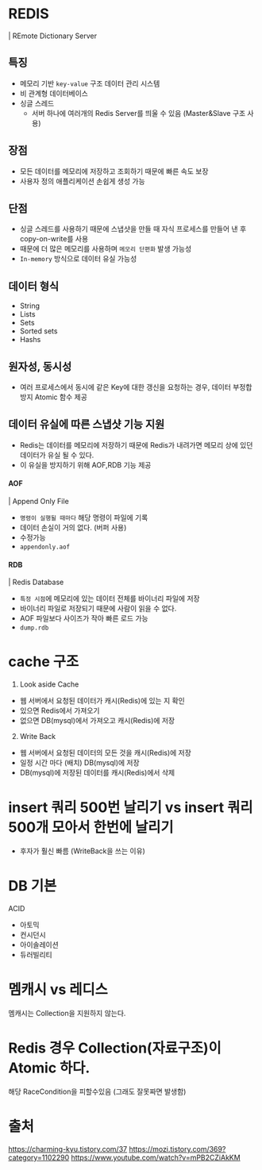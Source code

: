 # REDIS

| REmote Dictionary Server

## 특징

- 메모리 기반 `key-value` 구조 데이터 관리 시스템
- 비 관계형 데이터베이스
- 싱글 스레드
  - 서버 하나에 여러개의 Redis Server를 띄울 수 있음
    (Master&Slave 구조 사용)

## 장점

- 모든 데이터를 메모리에 저장하고 조회하기 때문에 빠른 속도 보장
- 사용자 정의 애플리케이션 손쉽게 생성 가능

## 단점

- 싱글 스레드를 사용하기 때문에 스냅샷을 만들 때 자식 프로세스를 만들어 낸 후 copy-on-write를 사용
- 때문에 더 많은 메모리를 사용하며 `메모리 단편화` 발생 가능성
- `In-memory` 방식으로 데이터 유실 가능성

## 데이터 형식

- String
- Lists
- Sets
- Sorted sets
- Hashs

## 원자성, 동시성

- 여러 프로세스에서 동시에 같은 Key에 대한 갱신을 요청하는 경우, 데이터 부정합 방지 Atomic 함수 제공

## 데이터 유실에 따른 스냅샷 기능 지원

- Redis는 데이터를 메모리에 저장하기 때문에 Redis가 내려가면 메모리 상에 있던 데이터가 유실 될 수 있다.
- 이 유실을 방지하기 위해 AOF,RDB 기능 제공

#### AOF

| Append Only File

- `명령이 실행될 때마다` 해당 명령이 파일에 기록
- 데이터 손실이 거의 없다. (버퍼 사용)
- 수정가능
- `appendonly.aof`

#### RDB

| Redis Database

- `특정 시점`에 메모리에 있는 데이터 전체를 바이너리 파일에 저장
- 바이너리 파일로 저장되기 때문에 사람이 읽을 수 없다.
- AOF 파일보다 사이즈가 작아 빠른 로드 가능
- `dump.rdb`

# cache 구조

1. Look aside Cache

- 웹 서버에서 요청된 데이터가 캐시(Redis)에 있는 지 확인
- 있으면 Redis에서 가져오기
- 없으면 DB(mysql)에서 가져오고 캐시(Redis)에 저장

2. Write Back

- 웹 서버에서 요청된 데이터의 모든 것을 캐시(Redis)에 저장
- 일정 시간 마다 (배치) DB(mysql)에 저장
- DB(mysql)에 저장된 데이터를 캐시(Redis)에서 삭제

# insert 쿼리 500번 날리기 vs insert 쿼리 500개 모아서 한번에 날리기

- 후자가 훨신 빠름 (WriteBack을 쓰는 이유)

# DB 기본

ACID

- 아토믹
- 컨시던시
- 아이솔레이션
- 듀러빌리티

# 멤캐시 vs 레디스

멤캐시는 Collection을 지원하지 않는다.

# Redis 경우 Collection(자료구조)이 Atomic 하다.

해당 RaceCondition을 피할수있음
(그래도 잘못짜면 발생함)

# 출처

https://charming-kyu.tistory.com/37
https://mozi.tistory.com/369?category=1102290
https://www.youtube.com/watch?v=mPB2CZiAkKM
